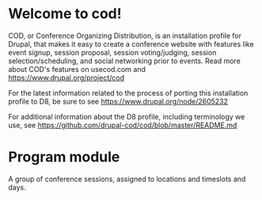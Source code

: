 # Welcome to cod!
COD, or Conference Organizing Distribution, is an installation profile for 
Drupal, that makes it easy to create a conference website with features 
like event signup, session proposal, session voting/judging, session 
selection/scheduling, and social networking prior to events. Read more 
about COD's features on usecod.com and https://www.drupal.org/project/cod

For the latest information related to the process of porting this
installation profile to D8, be sure to see https://www.drupal.org/node/2605232

For additional information about the D8 profile, including terminology we use,
see https://github.com/drupal-cod/cod/blob/master/README.md

# Program module
A group of conference sessions, assigned to locations and timeslots and days. 
